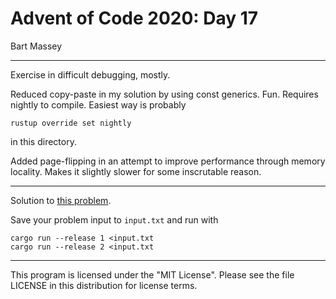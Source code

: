 # Advent of Code 2020: Day 17
Bart Massey

---

Exercise in difficult debugging, mostly.

Reduced copy-paste in my solution by using const
generics. Fun. Requires nightly to compile. Easiest
way is probably

    rustup override set nightly

in this directory.

Added page-flipping in an attempt to improve performance
through memory locality. Makes it slightly slower for some
inscrutable reason.

---

Solution to [this problem](https://adventofcode.com/2020/day/17).

Save your problem input to `input.txt` and run with

    cargo run --release 1 <input.txt
    cargo run --release 2 <input.txt

---

This program is licensed under the "MIT License".
Please see the file LICENSE in this distribution
for license terms.

